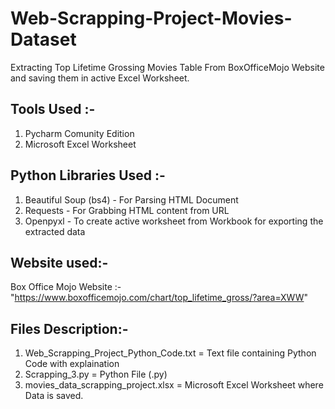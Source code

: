 # Web-Scrapping-Project-Movies-Dataset
Extracting Top Lifetime Grossing Movies Table From BoxOfficeMojo Website and saving them in active Excel Worksheet.

## Tools Used :-
1. Pycharm Comunity Edition
2. Microsoft Excel Worksheet

## Python Libraries Used :-
1. Beautiful Soup (bs4) - For Parsing HTML Document
2. Requests - For Grabbing HTML content from URL
3. Openpyxl - To create active worksheet from Workbook for exporting the extracted data

## Website used:-
Box Office Mojo Website :- "https://www.boxofficemojo.com/chart/top_lifetime_gross/?area=XWW"

## Files Description:-
1. Web_Scrapping_Project_Python_Code.txt = Text file containing Python Code with explaination
2. Scrapping_3.py = Python File (.py) 
3. movies_data_scrapping_project.xlsx = Microsoft Excel Worksheet where Data is saved.
